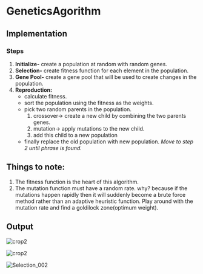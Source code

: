 # GeneticsAgorithm

## Implementation

### Steps
1. **Initialize-** create a population at random with random genes.
2. **Selection-**  create fitness function for each element in the population.
3. **Gene Pool-**  create a gene pool that will be used to create changes in the population.
4. **Reproduction:**
    - calculate fitness.
    - sort the population using the fitness as the weights.
    - pick two random parents in the population.
      1. crossover-> create a new child by combining the two parents genes.
      2. mutation-> apply mutations to the new child.
      3. add this child to a new population
    - finally replace the old population with new population. *Move to step 2 until phrase is found.*
    
    
  ## Things to note:
  1. The fitness function is the heart of this algorithm. 
  2. The mutation function must have a random rate. why? because if the mutations happen rapidly then it will suddenly become a brute force method
     rather than an adaptive heuristic function. Play around with the mutation rate and find a goldilock zone(optimum weight).
    
  ## Output 
  
  
![crop2](https://user-images.githubusercontent.com/41951671/180601013-ceb80df5-2c5e-4a8a-afe0-becd6ba3ab89.png)

![crop2](https://user-images.githubusercontent.com/41951671/180601208-292c9d3e-f490-4faf-bf6f-6a019d4fb471.png)

![Selection_002](https://user-images.githubusercontent.com/41951671/180600795-377a99a2-3caa-4ee1-9669-30f7b34bd458.png)
